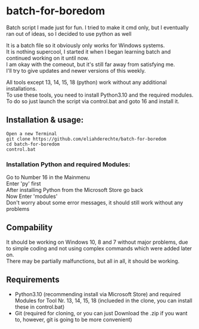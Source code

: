 # batch-for-boredom
Batch script I made just for fun. I tried to make it cmd only, but I eventually ran out of ideas, so I decided to use python as well <br/>

It is a batch file so it obviously only works for Windows systems. <br/>
It is nothing supercool, I started it when I began learning batch and continued working on it until now. <br/>
I am okay with the comeout, but it's still far away from satisfying me. <br/>
I'll try to give updates and newer versions of this weekly. <br/>

All tools except 13, 14, 15, 18 (python) work without any additional installations. <br/>
To use these tools, you need to install Python3.10 and the required modules. <br/>
To do so just launch the script via control.bat and goto 16 and install it. <br/>


## Installation & usage:

```
Open a new Terminal
git clone https://github.com/eliahderechte/batch-for-boredom
cd batch-for-boredom
control.bat
```

### Installation Python and required Modules:
Go to Number 16 in the Mainmenu <br/>
Enter 'py' first <br/>
After installing Python from the Microsoft Store go back <br/>
Now Enter 'modules' <br/>
Don't worry about some error messages, it should still work without any problems <br/>



## Compability
It should be working on Windows 10, 8 and 7 without major problems, due to simple coding and not using complex commands which were added later on. <br/>
There may be partially malfunctions, but all in all, it should be working. <br/>


## Requirements
- Python3.10 (recommending install via Microsoft Store) and required Modules for Tool Nr. 13, 14, 15, 18 (inclueded in the clone, you can install these in control.bat)<br/>
- Git (required for cloning, or you can just Download the .zip if you want to, however, git is going to be more convenient)
